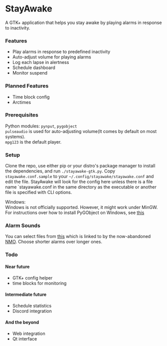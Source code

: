 # StayAwake
A GTK+ application that helps you stay awake by playing alarms in response to inactivity.

### Features
- Play alarms in response to predefined inactivity
- Auto-adjust volume for playing alarms
- Log each lapse in alertness
- Schedule dashboard
- Monitor suspend

### Planned Features
- Time block config
- Arctimes

### Prerequisites
Python modules: `pynput`, `pygobject`  
`pulseaudio` is used for auto-adjusting volume(It comes by default on most systems).  
`mpg123` is the default player.

### Setup
Clone the repo, use either pip or your distro's package manager to install the dependencies, and run `./stayawake-gtk.py`.
Copy `stayawake.conf.sample` to your `~/.config/stayawake/stayawake.conf` and edit the file. StayAwake will look for the config here unless there is a file name `stayawake.conf in the same directory as the executable or another file is specified with CLI options.  

Windows:  
Windows is not officially supported. However, it might work under MinGW. For instructions over how to install PyGObject on Windows, see [this](https://pygobject.readthedocs.io/en/latest/getting_started.html#windows-getting-started)
 
### Alarm Sounds
You can select files from [this](https://www.dropbox.com/s/dihn9m58wfnyxwk/alarm.rar) which is linked to by the now-abandoned [NMO](https://github.com/PolyphasicDevTeam/NoMoreOversleeps). Choose shorter alarms over longer ones.

### Todo
#### Near future
- GTK+ config helper
- time blocks for monitoring
#### Intermediate future
- Schedule statistics
- Discord integration
#### And the beyond
- Web integration
- Qt interface
